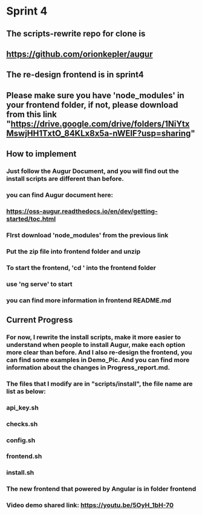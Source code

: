 # Sprint 4

## The scripts-rewrite repo for clone is
## https://github.com/orionkepler/augur

## The re-design frontend is in sprint4 
## Please make sure you have 'node_modules' in your frontend folder, if not, please download from this link "https://drive.google.com/drive/folders/1NiYtxMswjHH1TxtO_84KLx8x5a-nWEIF?usp=sharing"

## How to implement
### Just follow the Augur Document, and you will find out the install scripts are different than before.
### you can find Augur document here:
### https://oss-augur.readthedocs.io/en/dev/getting-started/toc.html

### FIrst download 'node_modules' from the previous link
### Put the zip file into frontend folder and unzip
### To start the frontend, 'cd ' into the frontend folder
### use 'ng serve' to start
### you can find more information in frontend README.md

## Current Progress
### For now, I rewrite the install scripts, make it more easier to understand when people to install Augur, make each option more clear than before. And I also re-design the frontend, you can find some examples in Demo_Pic. And you can find more information about the changes in Progress_report.md.

### The files that I modify are in "scripts/install", the file name are list as below:

### api_key.sh
### checks.sh
### config.sh
### frontend.sh
### install.sh

### The new frontend that powered by Angular is in folder frontend

### Video demo shared link: https://youtu.be/5OyH_1bH-70
